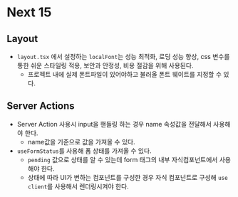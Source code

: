 # Next 15

## Layout

- `layout.tsx` 에서 설정하는 `localFont`는 성능 최적화, 로딩 성능 향상, css 변수를 통한 쉬운 스타일링 적용, 보안과 안정성, 비용 절감을 위해 사용된다.
  - 프로젝트 내에 실제 폰트파일이 있어야하고 불러올 폰트 웨이트를 지정할 수 있다.

## Server Actions

- Server Action 사용시 input을 핸들링 하는 경우 name 속성값을 전달해서 사용해야 한다.
  - name값을 기준으로 값을 가져올 수 있다.
- `useFormStatus`를 사용해 폼 상태를 가져올 수 있다.
  - `pending` 값으로 상태를 알 수 있는데 form 태그의 내부 자식컴포넌트에서 사용해야 한다.
  - 상태에 따라 UI가 변하는 컴포넌트를 구성한 경우 자식 컴포넌트로 구성해 `use client`를 사용해서 렌더링시켜야 한다.
